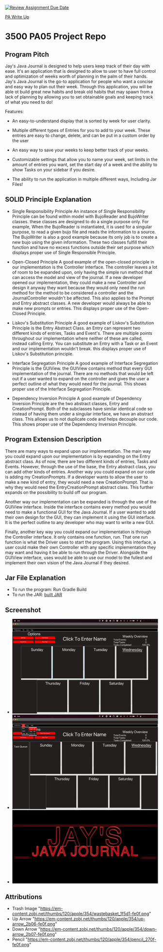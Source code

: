[![Review Assignment Due Date](https://classroom.github.com/assets/deadline-readme-button-24ddc0f5d75046c5622901739e7c5dd533143b0c8e959d652212380cedb1ea36.svg)](https://classroom.github.com/a/x6ckGcN8)

[PA Write Up](https://markefontenot.notion.site/PA-05-8263d28a81a7473d8372c6579abd6481)
# 3500 PA05 Project Repo
## Program Pitch
Jay's Java Journal is designed to help users keep track of their day with ease. It's an application that is designed
to allow to user to have full control and optimization of weeks worth of planning in the palm of their hands. Jay's
Java Journal is the go-to application for people who want a concise and easy way to plan out their week. Through this
application, you will be able ot build great new habits and break old habits that may spawn from a lack of planning by
allowing you to set obtainable goals and keeping track of what you need to do!

Features:
- An easy-to-understand display that is sorted by week for user clarity. 

- Multiple different types of Entries for you to add to your week. These entries are easy to change, delete, and can be
put in a custom order by the user

- An easy way to save your weeks to keep better track of your weeks.

- Customizable settings that allow you to name your week, set limits in the amount of entries you want, set the start 
day of a week and the ability to show Tasks on your sidebar if you desire.

- The ability to run the application in multiple different ways, Including Jar Files!

## SOLID Principle Explanation
- Single Responsibility Principle
An instance of Single Responsibility Principle can be found within model with BujoReader and BujoWriter classes. these
classes are designed to do a single purpose only. For example, When the BujoReader is instantiated, it is used for a 
singular purpose, to read a given bujo file and reads the information to a source. The BujoWriter is also a good example 
because its only job is to create a new bujo using the given information. These two classes fulfill their function and 
have no excess functions outside their set purpose which displays proper use of Single Responsible Principle.

- Open-Closed Principle
A good example of the open-closed principle in our implementation is the Controller Interface. The controller leaves a 
lot of room to be expanded upon, only having the simple run method that can access the model and view of the journal. 
If a new developer opened our implementation, they could make a new Controller and design it anyway they want because
they would only need the run method for the method to be considered a controller and the JournalController wouldn't be
affected. This also applies to the Prompt and Entry abstract classes. A new developer would always be able to make new
prompts or entries. This displays proper use of the Open-Closed Principle.

- Liskov's Substitution Principle
A good example of Liskov's Substitution Principle is the Entry Abstract Class. an Entry can represent two different
kinds of entries, Tasks and Event's. There are multiple points throughout our implementation where neither of these are
called, instead calling Entry. You can substitute an Entry with a Task or an Event and our implementation wouldn't break.
this displays proper use of Liskov's Substitution principle.

- Interface Segregation Principle
A good example of Interface Segregation Principle is the GUIView. the GUIView contains method that every GUI 
implementation of the journal. There are no methods that would be left out if a user wanted to expand on the controller
and gives the user a perfect outline of what they would need for the journal. This shows proper use of the Interface 
Segregation Principle.

- Dependency Inversion Principle
A good example of Dependency Inversion Principle are the two abstract classes, Entry and CreationPrompt. Both of the 
subclasses have similar identical code so instead of having them under a singular interface, we have an abstract class.
This allows us to not duplicate code and helps decouple our code. This shows proper use of the Dependency Inversion 
Principle.

## Program Extension Description
There are many ways to expand upon our implementation. The main way you could expand upon our implementation is by
expanding on the Entry abstract class. As of now, there are two different kinds of entries, Tasks and Events. 
However, through the use of the base, the Entry abstract class, you can add other kinds of entries. Another way
you could expand on our code is adding my CreationPrompts. If a developer wants to allow the user to make a new kind
of entry, they would need a new CreationPrompt. That is why they would need the EntryCreationPrompt abstract class.
This further expands on the possibility to build off our program.

Another way our implementation can be expanded is through the use of the GUIView interface. Inside the interface 
contains every method you would need to make a functional GUI for the Java Journal. If a user wanted to add their
own design for the GUI, they can implement it using the GUI interface. It is the perfect outline to any developer
who may want to write a new GUI.

Finally, another key way you could expand our implementation is through the Controller interface. It only contains
one function, run. That one run function is what the Driver uses to start the program. Using this interface, a user
could make their own Controller with any specific implementation they may want and having it be able to run through
the Driver. Alongside the GUIView interface, uses would be able to use our model to the fullest and implement their
own vision of the Java Journal if they desired.

## Jar File Explanation
- To run the program: Run Gradle Build
- To run the JAR: [built JAR](build/fatJar/pa05-template-1.0-SNAPSHOT.jar)

## Screenshot
- ![Opening View](opening_view.png) 
- ![TaskQueue and Menu Bar Visible](Feature_Showcase.png)
- ![Splash Screen](Splash_Screen.png)

## Attributions
- Trash Image "https://em-content.zobj.net/thumbs/120/apple/354/wastebasket_1f5d1-fe0f.png"
- Up Arrow "https://em-content.zobj.net/thumbs/120/apple/354/up-arrow_2b06-fe0f.png"
- Down Arrow "https://em-content.zobj.net/thumbs/120/apple/354/down-arrow_2b07-fe0f.png"
- Pencil "https://em-content.zobj.net/thumbs/120/apple/354/pencil_270f-fe0f.png"

